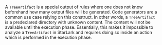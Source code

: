 A `TreeArtifact` is a special output of rules where one does not know beforehand how many output files will be generated.
Code generators are a common use case relying on this construct.
In other words, a `TreeArtifact` is a predeclared directory with unknown content.
The content will not be available until the execution phase.
Essentially, this makes it impossible to analyze a `TreeArtifact` in StarLark and requires doing so inside an action
which is performed in the execution phase.
